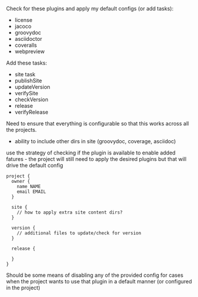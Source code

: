 Check for these plugins and apply my default configs (or add tasks):

* license
* jacoco
* groovydoc
* asciidoctor
* coveralls
* webpreview

Add these tasks:

* site task
* publishSite
* updateVersion
* verifySite
* checkVersion
* release
* verifyRelease

Need to ensure that everything is configurable so that this works across all the projects.

* ability to include other dirs in site (groovydoc, coverage, asciidoc)

use the strategy of checking if the plugin is available to enable added fatures - the project will still need to apply the desired plugins but that will drive the default config

```
project {
  owner {
    name NAME
    email EMAIL
  }
  
  site {
    // how to apply extra site content dirs?
  }
  
  version {
    // additional files to update/check for version
  }
  
  release {
    
  }
}
```

Should be some means of disabling any of the provided config for cases when the project wants to use that plugin in a default manner (or configured in the project)
